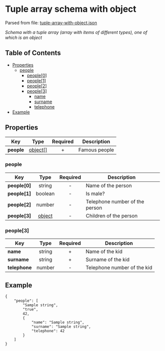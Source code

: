 # __Tuple array schema with object__
Parsed from file: [tuple-array-with-object.json](https://github.com/McCastles/JMC/blob/master/examples/tuple-array-with-object.json)

_Schema with a tuple array (array with items of different types), one of which is an object_
## Table of Contents
* [Properties](#properties)
	* [people](#people)
		* [people[0]](#people)
		* [people[1]](#people)
		* [people[2]](#people)
		* [people[3]](#people[3])
			* [name](#people[3])
			* [surname](#people[3])
			* [telephone](#people[3])
* [Example](#example)
## __Properties__

|Key|Type|Required|Description|
|-|:-:|:-:|-|
|__people__|[object[]](#people)|+|Famous people|
### __people__

|Key|Type|Required|Description|
|-|:-:|:-:|-|
|__people[0]__|string|-|Name of the person|
|__people[1]__|boolean|-|Is male?|
|__people[2]__|number|-|Telephone number of the person|
|__people[3]__|[object](#people[3])|-|Children of the person|
### __people[3]__

|Key|Type|Required|Description|
|-|:-:|:-:|-|
|__name__|string|+|Name of the kid|
|__surname__|string|+|Surname of the kid|
|__telephone__|number|-|Telephone number of the kid|
## __Example__
```
{
    "people": [
        "Sample string",
        "true",
        42,
        {
            "name": "Sample string",
            "surname": "Sample string",
            "telephone": 42
        }
    ]
}
```